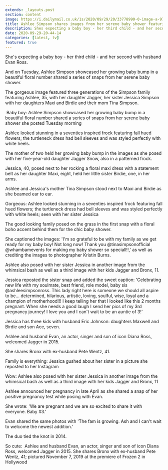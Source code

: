 ```yaml
---
extends: _layouts.post
section: content
image: https://i.dailymail.co.uk/1s/2020/09/29/20/33778990-0-image-a-97_1601407449653.jpg 
title: Ashlee Simpson shares images from her serene baby shower featuring three generations of Simpsons 
description: Shes expecting a baby boy - her third child - and her second with husband Evan Ross. 
date: 2020-09-29-20-44-14 
categories: [latest, tv] 
featured: true 
--- 
```

She's expecting a baby boy - her third child - and her second with husband Evan Ross.

And on Tuesday, Ashlee Simpson showcased her growing baby bump in a beautiful floral number shared a series of snaps from her serene baby shower.

The gorgeous image featured three generations of the Simpson family featuring Ashlee, 35, with her daughter Jagger, her sister Jessica Simpson with her daughters Maxi and Birdie and their mom Tina Simpson.

 Baby boy: Ashlee Simpson showcased her growing baby bump in a beautiful floral number shared a series of snaps from her serene baby shower she posted Tuesday morning

Ashlee looked stunning in a seventies inspired frock featuring fall hued flowers; the turtleneck dress had bell sleeves and was styled perfectly with white heels.

The mother of two held her growing baby bump in the images as she posed with her five-year-old daughter Jagger Snow, also in a patterned frock.  

Jessica, 40, posed next to her rocking a floral maxi dress with a statement belt as her daughter Maxi, eight, held her little sister Birdie, one, in her arms. 

Ashlee and Jessica's mother Tina Simpson stood next to Maxi and Birdie as she beamed ear to ear. 

Gorgeous: Ashlee looked stunning in a seventies inspired frock featuring fall hued flowers; the turtleneck dress had bell sleeves and was styled perfectly with white heels; seen with her sister Jessica

The good looking family posed on the grass in the first snap with a floral boho accent behind them for the chic baby shower. 

She captioned the images: 'I'm so grateful to be with my family as we get ready for my baby boy! Not long now! Thank you @tinasimpsonofficial @whambamevents for making my baby shower so speciall!!,' as well as crediting the images to photographer Kristin Burns.

Ashlee also posed with her sister Jessica in another image from the whimsical bash as well as a third image with her kids Jagger and Bronx, 11.

Jessica reposted the sister snap and added the sweet caption: 'Celebrating new life with my soulmate, best friend, role model, baby sis @ashleesimpsonross. This lady right here is someone we should all aspire to be... determined, hilarious, artistic, loving, soulful, wise, loyal and a champion of motherhood!!! I keep telling her that I looked like this 2 months pregnant. When she needs a good laugh I send her pics of my 3rd pregnancy journey! I love you and I can't wait to be an auntie of 3!'

Jessica has three kids with husband Eric Johnson: daughters Maxwell and Birdie and son Ace, seven.

Ashlee and husband Evan, an actor, singer and son of icon Diana Ross, welcomed Jagger in 2015.

She shares Bronx with ex-husband Pete Wentz, 41.

Family is everything: Jessica gushed about her sister in a picture she reposted to her Instagram

Wow: Ashlee also posed with her sister Jessica in another image from the whimsical bash as well as a third image with her kids Jagger and Bronx, 11

Ashlee announced her pregnancy in late April as she shared a snap of her positive pregnancy test while posing with Evan.

She wrote: 'We are pregnant and we are so excited to share it with everyone. Baby #3.'

Evan shared the same photos with 'The fam is growing. Ash and I can't wait to welcome the newest addition.' 

The duo tied the knot in 2014.

So cute:  Ashlee and husband Evan, an actor, singer and son of icon Diana Ross, welcomed Jagger in 2015. She shares Bronx with ex-husband Pete Wentz, 41; pictured November 7, 2019 at the premiere of Frozen 2 in Hollywood

